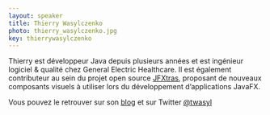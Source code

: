 ```yaml
---
layout: speaker
title: Thierry Wasylczenko
photo: thierry_wasylczenko.jpg
key: thierrywasylczenko
---
```


Thierry est développeur Java depuis plusieurs années et est ingénieur logiciel & qualité chez General Electric Healthcare.
Il est également contributeur au sein du projet open source [JFXtras](http://jfxtras.org), proposant de nouveaux composants visuels à utiliser lors du développement d’applications JavaFX.

Vous pouvez le retrouver sur son [blog](http://thierrywasyl.wordpress.com) et sur Twitter [@twasyl](http://www.twitter.com/twasyl)

